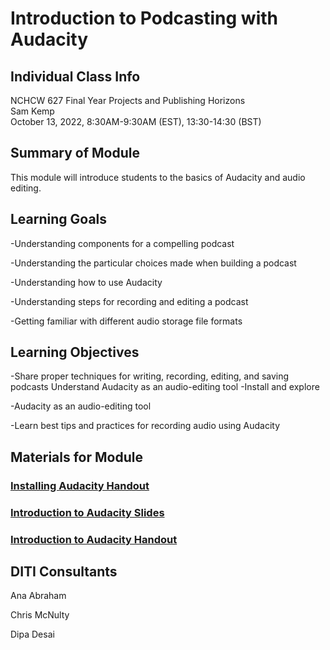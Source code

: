 # Introduction to Podcasting with Audacity

## Individual Class Info

NCHCW 627 Final Year Projects and Publishing Horizons
<br>
Sam Kemp
<br>
October 13, 2022, 8:30AM-9:30AM (EST), 13:30-14:30 (BST)
<br>


## Summary of Module

This module will introduce students to the basics of Audacity and audio editing.

## Learning Goals

-Understanding components for a compelling podcast

-Understanding the particular choices made when building a podcast

-Understanding how to use Audacity

-Understanding steps for recording and editing a podcast

-Getting familiar with different audio storage file formats

## Learning Objectives

-Share proper techniques for writing, recording, editing, and saving podcasts Understand Audacity as an audio-editing tool
-Install and explore 

-Audacity as an audio-editing tool

-Learn best tips and practices for recording audio using Audacity 

## Materials for Module

### [Installing Audacity Handout](https://github.com/NULabNortheastern/digitalassignmentshowcase/blob/master/audio-editing_podcasting/fa22-kemp-nchcw627-audacity/handout-install_audacity.pdf)

### [Introduction to Audacity Slides](https://github.com/NULabNortheastern/digitalassignmentshowcase/blob/master/audio-editing_podcasting/fa22-kemp-nchcw627-audacity/FA22_Kemp_Audacity.pdf)

### [Introduction to Audacity Handout](https://github.com/NULabNortheastern/digitalassignmentshowcase/blob/master/audio-editing_podcasting/fa22-kemp-nchcw627-audacity/handout-intro_to_audacity.pdf)

## DITI Consultants


Ana Abraham

Chris McNulty

Dipa Desai
